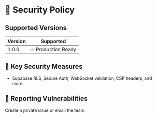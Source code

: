 # 🔐 Security Policy

## Supported Versions
| Version | Supported          |
|---------|--------------------|
| 1.0.0   | ✅ Production Ready |

## 📌 Key Security Measures
- Supabase RLS, Secure Auth, WebSocket validation, CSP headers, and more.

## 🚨 Reporting Vulnerabilities
Create a private issue or email the team.
